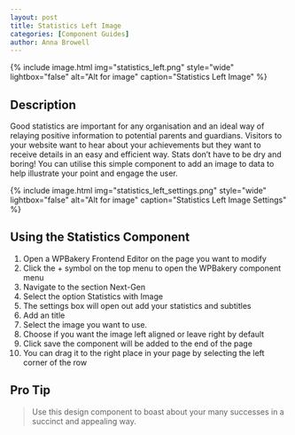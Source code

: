 ```yaml
---
layout: post
title: Statistics Left Image
categories: [Component Guides]
author: Anna Browell
---
```

{% include image.html img="statistics_left.png" style="wide" lightbox="false" alt="Alt for image" caption="Statistics Left Image" %}


## Description

Good statistics are important for any organisation and an ideal way of relaying positive information to potential parents and guardians. Visitors to your website want to hear about your achievements but they want to receive details in an easy and efficient way. Stats don’t have to be dry and boring! You can utilise this simple component to add an image to data to help illustrate your point and engage the user.

{% include image.html img="statistics_left_settings.png" style="wide" lightbox="false" alt="Alt for image" caption="Statistics Left Image Settings" %}


## Using the Statistics Component


1. Open a WPBakery Frontend Editor on the page you want to modify
2. Click the + symbol on the top menu to open the WPBakery component menu
3. Navigate to the section Next-Gen
4. Select the option Statistics with Image
5. The settings box will open out add your statistics and subtitles
6. Add an title
7. Select the image you want to use.
8. Choose if you want the image left aligned or leave right by default
9. Click save the component will be added to the end of the page
10. You can drag it to the right place in your page by selecting the left corner of the row

## Pro Tip
> Use this design component to boast about your many successes in a succinct and appealing way.

